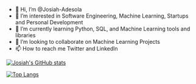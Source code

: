- 👋 Hi, I’m @Josiah-Adesola
- 👀 I’m interested in Software Engineering, Machine Learning, Startups and Personal Development
- 🌱 I’m currently learning Python, SQL, and Machine Learning tools and libraries 
- 💞️ I’m looking to collaborate on Machine Learning Projects
- 📫 How to reach me Twitter and Linkedln

<!---
Josiah-Adesola/Josiah-Adesola is a ✨ special ✨ repository because its `README.md` (this file) appears on your GitHub profile.
You can click the Preview link to take a look at your changes.
--->
[![Josiah's GitHub stats](https://github-readme-stats.vercel.app/api?username=Josiah-Adesola)](https://github.com/Josiah-Adesola/github-readme-stats)


[![Top Langs](https://github-readme-stats.vercel.app/api/top-langs/?username=Josiah-Adesola&hide_progress=true)](https://github.com/Josiah-Adesola/github-readme-stats)
